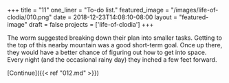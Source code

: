 +++
title = "11"
one_liner = "To-do list."
featured_image = "/images/life-of-clodia/010.png"
date = 2018-12-23T14:08:10-08:00
layout = "featured-image"
draft = false
projects = ['life-of-clodia']
+++

The worm suggested breaking down their plan into smaller tasks. Getting to the top of this nearby mountain was a good short-term goal. Once up there, they would have a better chance of figuring out how to get into space. Every night (and the occasional rainy day) they inched a few feet forward.

[Continue]({{< ref "012.md" >}})
